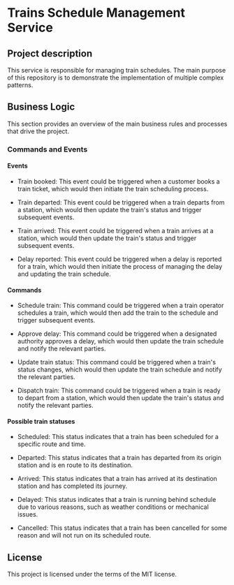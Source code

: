 # Trains Schedule Management Service

## Project description

This service is responsible for managing train schedules. The main purpose of this repository is to demonstrate the implementation of multiple complex patterns.

## Business Logic

This section provides an overview of the main business rules and processes that drive the project.

### Commands and Events

#### Events

- Train booked: This event could be triggered when a customer books a train ticket, which would then initiate the train scheduling process.

- Train departed: This event could be triggered when a train departs from a station, which would then update the train's status and trigger subsequent events.

- Train arrived: This event could be triggered when a train arrives at a station, which would then update the train's status and trigger subsequent events.

- Delay reported: This event could be triggered when a delay is reported for a train, which would then initiate the process of managing the delay and updating the train schedule.

#### Commands

- Schedule train: This command could be triggered when a train operator schedules a train, which would then add the train to the schedule and trigger subsequent events.

- Approve delay: This command could be triggered when a designated authority approves a delay, which would then update the train schedule and notify the relevant parties.

- Update train status: This command could be triggered when a train's status changes, which would then update the train schedule and notify the relevant parties.

- Dispatch train: This command could be triggered when a train is ready to depart from a station, which would then update the train's status and notify the relevant parties.

#### Possible train statuses

- Scheduled: This status indicates that a train has been scheduled for a specific route and time.

- Departed: This status indicates that a train has departed from its origin station and is en route to its destination.

- Arrived: This status indicates that a train has arrived at its destination station and has completed its journey.

- Delayed: This status indicates that a train is running behind schedule due to various reasons, such as weather conditions or mechanical issues.

- Cancelled: This status indicates that a train has been cancelled for some reason and will not run on its scheduled route.

## License

This project is licensed under the terms of the MIT license.
